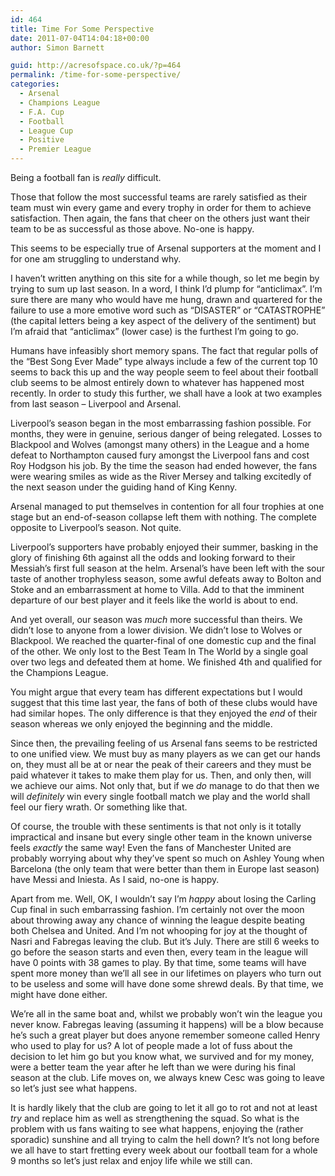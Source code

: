 ```yaml
---
id: 464
title: Time For Some Perspective
date: 2011-07-04T14:04:18+00:00
author: Simon Barnett

guid: http://acresofspace.co.uk/?p=464
permalink: /time-for-some-perspective/
categories:
  - Arsenal
  - Champions League
  - F.A. Cup
  - Football
  - League Cup
  - Positive
  - Premier League
---
```

Being a football fan is _really_ difficult.

Those that follow the most successful teams are rarely satisfied as their team must win every game and every trophy in order for them to achieve satisfaction. Then again, the fans that cheer on the others just want their team to be as successful as those above. No-one is happy.

This seems to be especially true of Arsenal supporters at the moment and I for one am struggling to understand why.

I haven&#8217;t written anything on this site for a while though, so let me begin by trying to sum up last season. In a word, I think I&#8217;d plump for &#8220;anticlimax&#8221;. I&#8217;m sure there are many who would have me hung, drawn and quartered for the failure to use a more emotive word such as &#8220;DISASTER&#8221; or &#8220;CATASTROPHE&#8221; (the capital letters being a key aspect of the delivery of the sentiment) but I&#8217;m afraid that &#8220;anticlimax&#8221; (lower case) is the furthest I&#8217;m going to go.

Humans have infeasibly short memory spans. The fact that regular polls of the &#8220;Best Song Ever Made&#8221; type always include a few of the current top 10 seems to back this up and the way people seem to feel about their football club seems to be almost entirely down to whatever has happened most recently. In order to study this further, we shall have a look at two examples from last season &#8211; Liverpool and Arsenal.

Liverpool&#8217;s season began in the most embarrassing fashion possible. For months, they were in genuine, serious danger of being relegated. Losses to Blackpool and Wolves (amongst many others) in the League and a home defeat to Northampton caused fury amongst the Liverpool fans and cost Roy Hodgson his job. By the time the season had ended however, the fans were wearing smiles as wide as the River Mersey and talking excitedly of the next season under the guiding hand of King Kenny.

Arsenal managed to put themselves in contention for all four trophies at one stage but an end-of-season collapse left them with nothing. The complete opposite to Liverpool&#8217;s season. Not quite.

Liverpool&#8217;s supporters have probably enjoyed their summer, basking in the glory of finishing 6th against all the odds and looking forward to their Messiah&#8217;s first full season at the helm. Arsenal&#8217;s have been left with the sour taste of another trophyless season, some awful defeats away to Bolton and Stoke and an embarrassment at home to Villa. Add to that the imminent departure of our best player and it feels like the world is about to end.

And yet overall, our season was _much_ more successful than theirs. We didn&#8217;t lose to anyone from a lower division. We didn&#8217;t lose to Wolves or Blackpool. We reached the quarter-final of one domestic cup and the final of the other. We only lost to the Best Team In The World by a single goal over two legs and defeated them at home. We finished 4th and qualified for the Champions League.

You might argue that every team has different expectations but I would suggest that this time last year, the fans of both of these clubs would have had similar hopes. The only difference is that they enjoyed the _end_ of their season whereas we only enjoyed the beginning and the middle.

Since then, the prevailing feeling of us Arsenal fans seems to be restricted to one unified view. We must buy as many players as we can get our hands on, they must all be at or near the peak of their careers and they must be paid whatever it takes to make them play for us. Then, and only then, will we achieve our aims. Not only that, but if we _do_ manage to do that then we will _definitely_ win every single football match we play and the world shall feel our fiery wrath. Or something like that.

Of course, the trouble with these sentiments is that not only is it totally impractical and insane but every single other team in the known universe feels _exactly_ the same way! Even the fans of Manchester United are probably worrying about why they&#8217;ve spent so much on Ashley Young when Barcelona (the only team that were better than them in Europe last season) have Messi and Iniesta. As I said, no-one is happy.

Apart from me. Well, OK, I wouldn&#8217;t say I&#8217;m _happy_ about losing the Carling Cup final in such embarrassing fashion. I&#8217;m certainly not over the moon about throwing away any chance of winning the league despite beating both Chelsea and United. And I&#8217;m not whooping for joy at the thought of Nasri and Fabregas leaving the club. But it&#8217;s July. There are still 6 weeks to go before the season starts and even then, every team in the league will have 0 points with 38 games to play. By that time, some teams will have spent more money than we&#8217;ll all see in our lifetimes on players who turn out to be useless and some will have done some shrewd deals. By that time, we might have done either.

We&#8217;re all in the same boat and, whilst we probably won&#8217;t win the league you never know. Fabregas leaving (assuming it happens) will be a blow because he&#8217;s such a great player but does anyone remember someone called Henry who used to play for us? A lot of people made a lot of fuss about the decision to let him go but you know what, we survived and for my money, were a better team the year after he left than we were during his final season at the club. Life moves on, we always knew Cesc was going to leave so let&#8217;s just see what happens.

It is hardly likely that the club are going to let it all go to rot and not at least _try_ and replace him as well as strengthening the squad. So what is the problem with us fans waiting to see what happens, enjoying the (rather sporadic) sunshine and all trying to calm the hell down? It&#8217;s not long before we all have to start fretting every week about our football team for a whole 9 months so let&#8217;s just relax and enjoy life while we still can.
